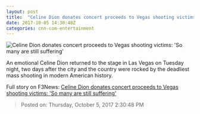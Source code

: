 ```yaml
---
layout: post
title:  "Celine Dion donates concert proceeds to Vegas shooting victims: 'So many are still suffering'"
date: 2017-10-05 14:30:48Z
categories: cnn-com-entertainment
---
```


![Celine Dion donates concert proceeds to Vegas shooting victims: 'So many are still suffering'](http://i2.cdn.cnn.com/cnnnext/dam/assets/171004075904-celion-dion-vegas-super-tease.jpg)

An emotional Celine Dion returned to the stage in Las Vegas on Tuesday night, two days after the city and the country were rocked by the deadliest mass shooting in modern American history.


Full story on F3News: [Celine Dion donates concert proceeds to Vegas shooting victims: 'So many are still suffering'](http://www.f3nws.com/n/xRxdSD)

> Posted on: Thursday, October 5, 2017 2:30:48 PM
